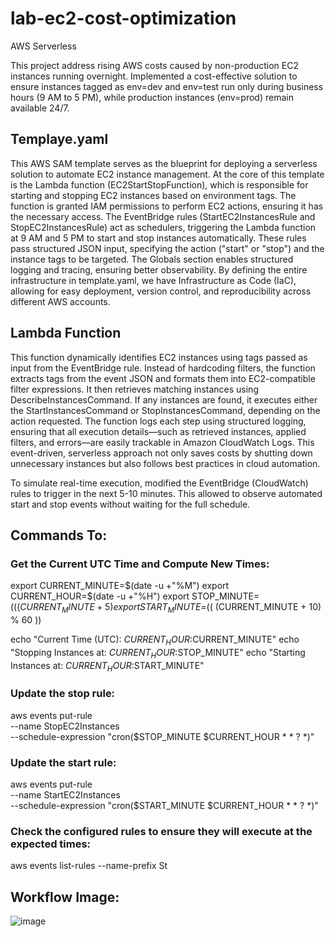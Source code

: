 # lab-ec2-cost-optimization
AWS Serverless

This project address rising AWS costs caused by non-production EC2 instances running overnight. Implemented a cost-effective solution to ensure instances tagged as env=dev and env=test run only during business hours (9 AM to 5 PM), while production instances (env=prod) remain available 24/7.


## Templaye.yaml

This AWS SAM template serves as the blueprint for deploying a serverless solution to automate EC2 instance management. At the core of this template is the Lambda function (EC2StartStopFunction), which is responsible for starting and stopping EC2 instances based on environment tags. The function is granted IAM permissions to perform EC2 actions, ensuring it has the necessary access. The EventBridge rules (StartEC2InstancesRule and StopEC2InstancesRule) act as schedulers, triggering the Lambda function at 9 AM and 5 PM to start and stop instances automatically. These rules pass structured JSON input, specifying the action ("start" or "stop") and the instance tags to be targeted. The Globals section enables structured logging and tracing, ensuring better observability. By defining the entire infrastructure in template.yaml, we have Infrastructure as Code (IaC), allowing for easy deployment, version control, and reproducibility across different AWS accounts.

## Lambda Function

This function dynamically identifies EC2 instances using tags passed as input from the EventBridge rule. Instead of hardcoding filters, the function extracts tags from the event JSON and formats them into EC2-compatible filter expressions. It then retrieves matching instances using DescribeInstancesCommand. If any instances are found, it executes either the StartInstancesCommand or StopInstancesCommand, depending on the action requested. The function logs each step using structured logging, ensuring that all execution details—such as retrieved instances, applied filters, and errors—are easily trackable in Amazon CloudWatch Logs. This event-driven, serverless approach not only saves costs by shutting down unnecessary instances but also follows best practices in cloud automation.

To simulate real-time execution, modified the EventBridge (CloudWatch) rules to trigger in the next 5-10 minutes. This allowed to observe automated start and stop events without waiting for the full schedule.

## Commands To:

### Get the Current UTC Time and Compute New Times:

export CURRENT_MINUTE=$(date -u +"%M")
export CURRENT_HOUR=$(date -u +"%H")
export STOP_MINUTE=$(( (CURRENT_MINUTE + 5) % 60 ))
export START_MINUTE=$(( (CURRENT_MINUTE + 10) % 60 ))
 
echo "Current Time (UTC): $CURRENT_HOUR:$CURRENT_MINUTE"
echo "Stopping Instances at: $CURRENT_HOUR:$STOP_MINUTE"
echo "Starting Instances at: $CURRENT_HOUR:$START_MINUTE"

### Update the stop rule:

aws events put-rule \
  --name StopEC2Instances \
  --schedule-expression "cron($STOP_MINUTE $CURRENT_HOUR * * ? *)"

### Update the start rule:

aws events put-rule \
  --name StartEC2Instances \
  --schedule-expression "cron($START_MINUTE $CURRENT_HOUR * * ? *)"

### Check the configured rules to ensure they will execute at the expected times:

aws events list-rules --name-prefix St

## Workflow Image:

![image](https://github.com/user-attachments/assets/a62849fe-9099-4d02-b5e0-e3dbdcdd5d46)
